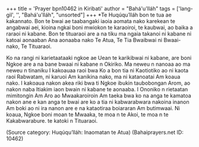 +++
title = 'Prayer bpn10462 in Kiribati'
author = "Bahá'u'lláh"
tags = ['lang-gil', '', "Bahá'u'lláh", "unsorted"]
+++
*Te Huqúqu’lláh bon te tua ae kakannato. Bon te bwai ae taabangaki iaoia aomata nako karekean te angabwai aei, kioina ngkai boni mwiokon te karaoiroi, te kaubwai, ao baika a raraoi ni kabane. Bon te tituaraoi are a na tiku ma ngaia takanoi ni kabane ni katoai aonaaban Ana aonaaba nako Te Atua, Te Tia Bwaibwai ni Bwaai-nako, Te Tituaraoi.
 
Ko na rangi ni karietaataaki ngkoe ae Uean te karikibwai ni kabane, are boni Ngkoe are a na bane bwaai ni kabane n Okiriko. Ma neweu n nanoaa ao ma neweu n tinaniku I kakoauaa raoi bwa Ko a bon tia ni Kaotiotiko ao ni kaota raoi Rabwatam, ni karuoi Am kanikina nako, ma ni katanoatai Am koaua nako. I kakoaua nakon akea riki bwa ti Ngkoe ibukin taubobongan Arom, ao nakon naba Itiakim iaon bwain ni kabane te aonaaba. I Ononiko n rietaatan mimitongin Am Aro ao Mwaakaroiroin Am taeka bwa ko na anga te kamatoa nakon ane e kan anga te bwai are ko a tia ni kabwarabwara nakoina inanon Am boki ao ni ira nanon are e na kataotiraa boiararan Am butimwaai. Ni koaua, Ngkoe boni moan te Mwaaka, te moa n te Akoi, te  moa n te Kakabwarabure. te katoki n Tituaraoi.

(Source category: Huqúqu’lláh: Inaomatan te Atua)
(Bahaiprayers.net ID: 10462)
